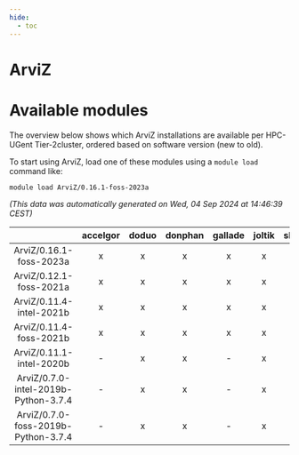 ```yaml
---
hide:
  - toc
---
```


ArviZ
=====

# Available modules


The overview below shows which ArviZ installations are available per HPC-UGent Tier-2cluster, ordered based on software version (new to old).

To start using ArviZ, load one of these modules using a `module load` command like:

```shell
module load ArviZ/0.16.1-foss-2023a
```

*(This data was automatically generated on Wed, 04 Sep 2024 at 14:46:39 CEST)*  

| |accelgor|doduo|donphan|gallade|joltik|shinx|skitty|
| :---: | :---: | :---: | :---: | :---: | :---: | :---: | :---: |
|ArviZ/0.16.1-foss-2023a|x|x|x|x|x|x|x|
|ArviZ/0.12.1-foss-2021a|x|x|x|x|x|-|x|
|ArviZ/0.11.4-intel-2021b|x|x|x|x|x|-|x|
|ArviZ/0.11.4-foss-2021b|x|x|x|x|x|-|x|
|ArviZ/0.11.1-intel-2020b|-|x|x|-|x|-|x|
|ArviZ/0.7.0-intel-2019b-Python-3.7.4|-|x|x|-|x|-|x|
|ArviZ/0.7.0-foss-2019b-Python-3.7.4|-|x|x|-|x|-|x|
